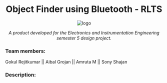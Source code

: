 <h1 align="center">Object Finder using Bluetooth - RLTS</h1>
<p align="center">
<img align="center" src = "https://github.com/gokulrejith/Object-Finder-BT-RLTS/blob/main/Images/logo.png" alt = "logo" />
</p>
<p align="center"><i>A product developed for the Electronics and Instrumentation Engineering semester 5 design project.</i></p>

### Team members: 
Gokul Rejitkumar  || Aibal Grojan  || Amruta M  || Sony Shajan <br>

### Description:

